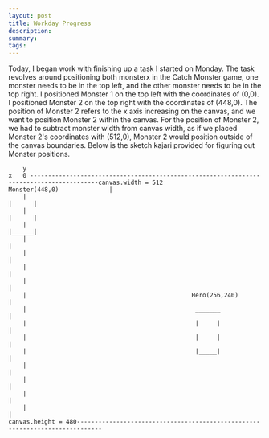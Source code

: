 ```yaml
---
layout: post
title: Workday Progress
description: 
summary: 
tags: 
---
```

Today, I began work with finishing up a task I started on Monday. The task revolves around positioning both monsterx in the Catch Monster game, one monster needs to be in the top left, and the other monster needs to be in the top right. I positioned Monster 1 on the top left with the coordinates of (0,0). I positioned Monster 2 on the top right with the coordinates of (448,0). The position of Monster 2 refers to the x axis increasing on the canvas, and we want to position Monster 2 within the canvas. For the position of Monster 2, we had to subtract monster width from canvas width, as if we placed Monster 2's coordinates with (512,0), Monster 2 would position outside of the canvas boundaries. Below is the sketch kajari provided for figuring out Monster positions. 
```
    y
x   0 -----------------------------------------------------------------------------------------canvas.width = 512                                                                 Monster(448,0)              |
    |                                                                                    |      |
    |                                                                                    |      |
    |                                                                                    |______|
    |                                                                                           |
    |                                                                                           |
    |                                                                                           |
    |                                                                                           |
    |                                              Hero(256,240)                                |
    |                                               _______                                     |
    |                                               |     |                                     |
    |                                               |     |                                     |
    |                                               |_____|                                     |
    |                                                                                           |
    |                                                                                           |
    |                                                                                           |
    |                                                                                           |
canvas.height = 480-----------------------------------------------------------------------------
```